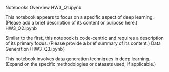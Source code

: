 Notebooks Overview
HW3_Q1.ipynb

This notebook appears to focus on a specific aspect of deep learning. (Please add a brief description of its content or purpose here.)
HW3_Q2.ipynb

Similar to the first, this notebook is code-centric and requires a description of its primary focus. (Please provide a brief summary of its content.)
Data Generation (HW3_Q3.ipynb)

This notebook involves data generation techniques in deep learning. (Expand on the specific methodologies or datasets used, if applicable.)
